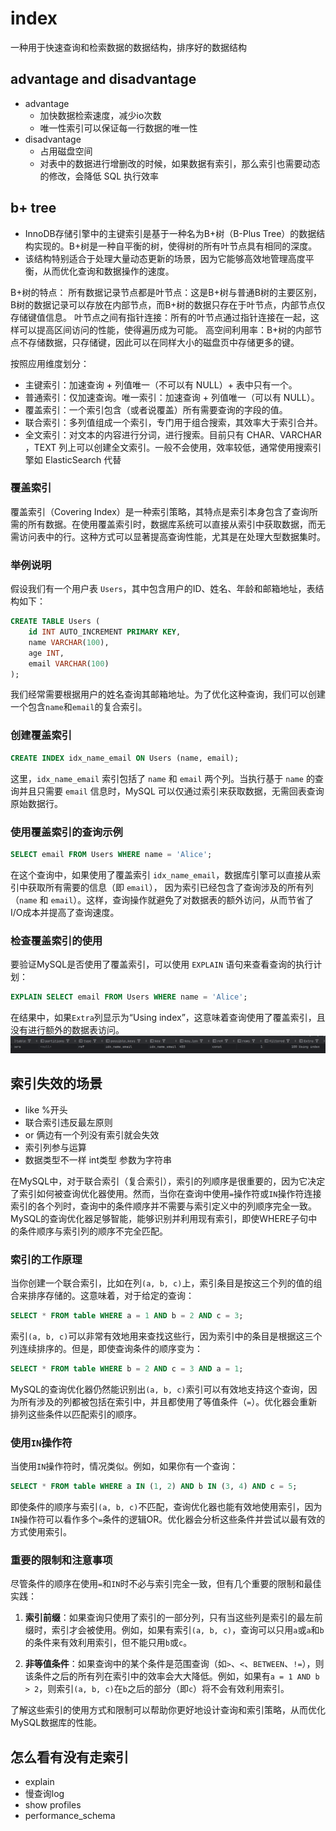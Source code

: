 # index
一种用于快速查询和检索数据的数据结构，排序好的数据结构

## advantage and disadvantage
- advantage
  - 加快数据检索速度，减少io次数
  - 唯一性索引可以保证每一行数据的唯一性
- disadvantage
  - 占用磁盘空间
  - 对表中的数据进行增删改的时候，如果数据有索引，那么索引也需要动态的修改，会降低 SQL 执行效率
## b+ tree
  - InnoDB存储引擎中的主键索引是基于一种名为B+树（B-Plus Tree）的数据结构实现的。B+树是一种自平衡的树，使得树的所有叶节点具有相同的深度。
  - 该结构特别适合于处理大量动态更新的场景，因为它能够高效地管理高度平衡，从而优化查询和数据操作的速度。

B+树的特点：
所有数据记录节点都是叶节点：这是B+树与普通B树的主要区别，B树的数据记录可以存放在内部节点，而B+树的数据只存在于叶节点，内部节点仅存储键值信息。
叶节点之间有指针连接：所有的叶节点通过指针连接在一起，这样可以提高区间访问的性能，使得遍历成为可能。
高空间利用率：B+树的内部节点不存储数据，只存储键，因此可以在同样大小的磁盘页中存储更多的键。

按照应用维度划分：

- 主键索引：加速查询 + 列值唯一（不可以有 NULL）+ 表中只有一个。
- 普通索引：仅加速查询。唯一索引：加速查询 + 列值唯一（可以有 NULL）。
- 覆盖索引：一个索引包含（或者说覆盖）所有需要查询的字段的值。
- 联合索引：多列值组成一个索引，专门用于组合搜索，其效率大于索引合并。
- 全文索引：对文本的内容进行分词，进行搜索。目前只有 CHAR、VARCHAR ，TEXT 列上可以创建全文索引。一般不会使用，效率较低，通常使用搜索引擎如 ElasticSearch 代替

### 覆盖索引
覆盖索引（Covering Index）是一种索引策略，其特点是索引本身包含了查询所需的所有数据。在使用覆盖索引时，数据库系统可以直接从索引中获取数据，而无需访问表中的行。这种方式可以显著提高查询性能，尤其是在处理大型数据集时。

### 举例说明

假设我们有一个用户表 `Users`，其中包含用户的ID、姓名、年龄和邮箱地址，表结构如下：

``` sql
CREATE TABLE Users (
    id INT AUTO_INCREMENT PRIMARY KEY,
    name VARCHAR(100),
    age INT,
    email VARCHAR(100)
);
```

我们经常需要根据用户的姓名查询其邮箱地址。为了优化这种查询，我们可以创建一个包含`name`和`email`的复合索引。

### 创建覆盖索引

``` sql
CREATE INDEX idx_name_email ON Users (name, email);
```

这里，`idx_name_email` 索引包括了 `name` 和 `email` 两个列。当执行基于 `name` 的查询并且只需要 `email` 信息时，MySQL 可以仅通过索引来获取数据，无需回表查询原始数据行。

### 使用覆盖索引的查询示例

``` sql
SELECT email FROM Users WHERE name = 'Alice';
```

在这个查询中，如果使用了覆盖索引 `idx_name_email`，数据库引擎可以直接从索引中获取所有需要的信息（即 `email`），
因为索引已经包含了查询涉及的所有列（`name` 和 `email`）。这样，查询操作就避免了对数据表的额外访问，从而节省了I/O成本并提高了查询速度。

### 检查覆盖索引的使用

要验证MySQL是否使用了覆盖索引，可以使用 `EXPLAIN` 语句来查看查询的执行计划：

``` sql
EXPLAIN SELECT email FROM Users WHERE name = 'Alice';
```

在结果中，如果`Extra`列显示为“Using index”，这意味着查询使用了覆盖索引，且没有进行额外的数据表访问。
![img.png](assets/img.png)


## 索引失效的场景
- like %开头
- 联合索引违反最左原则
- or 俩边有一个列没有索引就会失效
- 索引列参与运算
- 数据类型不一样 int类型 参数为字符串

在MySQL中，对于联合索引（复合索引），索引的列顺序是很重要的，因为它决定了索引如何被查询优化器使用。然而，当你在查询中使用`=`操作符或`IN`操作符连接索引的各个列时，查询中的条件顺序并不需要与索引定义中的列顺序完全一致。MySQL的查询优化器足够智能，能够识别并利用现有索引，即使WHERE子句中的条件顺序与索引列的顺序不完全匹配。

### 索引的工作原理
当你创建一个联合索引，比如在列`(a, b, c)`上，索引条目是按这三个列的值的组合来排序存储的。这意味着，对于给定的查询：

``` sql
SELECT * FROM table WHERE a = 1 AND b = 2 AND c = 3;
```

索引`(a, b, c)`可以非常有效地用来查找这些行，因为索引中的条目是根据这三个列连续排序的。但是，即使查询条件的顺序变为：

``` sql
SELECT * FROM table WHERE b = 2 AND c = 3 AND a = 1;
```

MySQL的查询优化器仍然能识别出`(a, b, c)`索引可以有效地支持这个查询，因为所有涉及的列都被包括在索引中，并且都使用了等值条件（`=`）。优化器会重新排列这些条件以匹配索引的顺序。

### 使用`IN`操作符
当使用`IN`操作符时，情况类似。例如，如果你有一个查询：

``` sql
SELECT * FROM table WHERE a IN (1, 2) AND b IN (3, 4) AND c = 5;
```

即使条件的顺序与索引`(a, b, c)`不匹配，查询优化器也能有效地使用索引，因为`IN`操作符可以看作多个`=`条件的逻辑OR。优化器会分析这些条件并尝试以最有效的方式使用索引。

### 重要的限制和注意事项
尽管条件的顺序在使用`=`和`IN`时不必与索引完全一致，但有几个重要的限制和最佳实践：

1. **索引前缀**：如果查询只使用了索引的一部分列，只有当这些列是索引的最左前缀时，索引才会被使用。例如，如果有索引`(a, b, c)`，查询可以只用`a`或`a`和`b`的条件来有效利用索引，但不能只用`b`或`c`。

2. **非等值条件**：如果查询中的某个条件是范围查询（如`>`、`<`、`BETWEEN`、`!=`），则该条件之后的所有列在索引中的效率会大大降低。例如，如果有`a = 1 AND b > 2`，则索引`(a, b, c)`在`b`之后的部分（即`c`）将不会有效利用索引。

了解这些索引的使用方式和限制可以帮助你更好地设计查询和索引策略，从而优化MySQL数据库的性能。

## 怎么看有没有走索引
- explain
- 慢查询log
- show profiles
- performance_schema